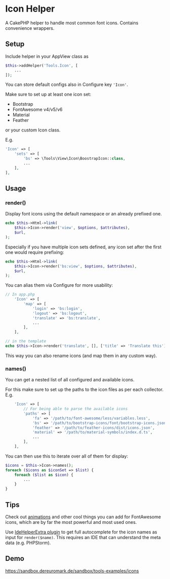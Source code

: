 # Icon Helper

A CakePHP helper to handle most common font icons. Contains convenience wrappers.

## Setup
Include helper in your AppView class as
```php
$this->addHelper('Tools.Icon', [
    ...
]);
```

You can store default configs also in Configure key `'Icon'`.

Make sure to set up at least one icon set:
- Bootstrap
- FontAwesome v4/v5/v6
- Material
- Feather

or your custom Icon class.

E.g.
```php
'Icon' => [
    'sets' => [
        'bs' => \Tools\View\Icon\BoostrapIcon::class,
        ...
    ],
],
```

## Usage

### render()
Display font icons using the default namespace or an already prefixed one.
```php
echo $this->Html->link(
    $this->Icon->render('view', $options, $attributes),
    $url,
);
```

Especially if you have multiple icon sets defined, any icon set after the first one would require prefixing:
```php
echo $this->Html->link(
    $this->Icon->render('bs:view', $options, $attributes),
    $url,
);
```

You can alias them via Configure for more usability:
```php
// In app.php
    'Icon' => [
        'map' => [
            'login' => 'bs:login',
            'logout' => 'bs:logout',
            'translate' => 'bs:translate',
            ...
        ],
    ],

// in the template
echo $this->Icon->render('translate', [], ['title' => 'Translate this']);
```
This way you can also rename icons (and map them in any custom way).

### names()
You can get a nested list of all configured and available icons.

For this make sure to set up the paths to the icon files as per each collector.
E.g.
```php
    'Icon' => [
        // For being able to parse the available icons
        'paths' => [
            'fa' => '/path/to/font-awesome/less/variables.less',
            'bs' => '/path/to/bootstrap-icons/font/bootstrap-icons.json',
            'feather' => '/path/to/feather-icons/dist/icons.json',
            'material' => '/path/to/material-symbols/index.d.ts',
            ...
        ],
    ],
```

You can then use this to iterate over all of them for display:
```php
$icons = $this->Icon->names();
foreach ($icons as $iconSet => $list) {
    foreach ($list as $icon) {
        ...
    }
}
```

## Tips

Check out [animations](https://fontawesome.com/docs/web/style/animate) and
other cool things you can add for FontAwesome icons, which are by far the
most powerful and most used ones.

Use [IdeHelperExtra plugin](https://github.com/dereuromark/cakephp-ide-helper-extra/) to get full autocomplete for the icon names as input for `render($name)`.
This requires an IDE that can understand the meta data (e.g. PHPStorm).

## Demo
https://sandbox.dereuromark.de/sandbox/tools-examples/icons
